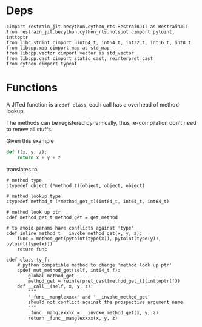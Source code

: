 
# Deps

```cython
cimport restrain_jit.becython.cython_rts.RestrainJIT as RestrainJIT
from restrain_jit.becython.cython_rts.hotspot cimport pytoint, inttoptr
from libc.stdint cimport uint64_t, int64_t, int32_t, int16_t, int8_t
from libcpp.map cimport map as std_map
from libcpp.vector cimport vector as std_vector
from libcpp.cast cimport static_cast, reinterpret_cast
from cython cimport typeof
```

# Functions

A JITed function is a `cdef class`, each call has a overhead of method lookup.

The methods can be registered dynamically, thus re-compilation don't need to renew all stuffs.


Given this example

```python
def f(x, y, z):
    return x + y + z
```

translates to

```cython
# method type
ctypedef object (*method_t)(object, object, object)

# method lookup type
ctypedef method_t (*method_get_t)(int64_t, int64_t, int64_t)

# method look up ptr
cdef method_get_t method_get = get_method

# to avoid params have conflicts against 'type'
cdef inline method_t __invoke_method_get(x, y, z):
    func = method_get(pytoint(type(x)), pytoint(type(y)), pytoint(type(x)))
    return func

cdef class ty_f:
    # python compatible method to change 'method look up ptr'
    cpdef mut_method_get(self, int64_t f):
        global method_get
        method_get = reinterpret_cast[method_get_t](inttoptr(f))
    def __call__(self, x, y, z):
        """
        '_func__manglexxxx' and '__invoke_method_get'
        should not conflict against the prospective argument name.
        """
        _func__manglexxxx = __invoke_method_get(x, y, z)
        return _func__manglexxxx(x, y, z)
```
